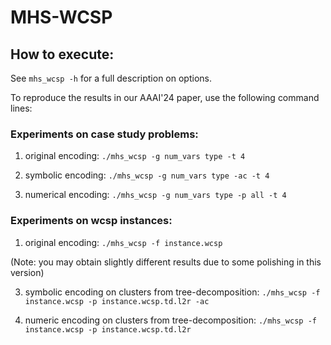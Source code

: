 # MHS-WCSP



## How to execute:

See `mhs_wcsp -h` for a full description on options.

To reproduce the results in our AAAI'24 paper, use the following command lines:

### Experiments on case study problems:

1. original encoding:
`./mhs_wcsp -g num_vars type -t 4`

2. symbolic encoding:
`./mhs_wcsp -g num_vars type -ac -t 4`

3. numerical encoding:
`./mhs_wcsp -g num_vars type -p all -t 4`

### Experiments on wcsp instances:

1. original encoding:
`./mhs_wcsp -f instance.wcsp`

(Note: you may obtain slightly different results due to some polishing in this version)

3. symbolic encoding on clusters from tree-decomposition:
`./mhs_wcsp -f instance.wcsp -p instance.wcsp.td.l2r -ac`

4. numeric encoding on clusters from tree-decomposition:
`./mhs_wcsp -f instance.wcsp -p instance.wcsp.td.l2r`
